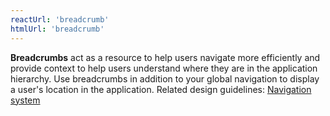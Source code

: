 ```yaml
---
reactUrl: 'breadcrumb'
htmlUrl: 'breadcrumb'
---
```

**Breadcrumbs** act as a resource to help users navigate more efficiently and provide context to help users understand where they are in the application hierarchy. Use breadcrumbs in addition to your global navigation to display a user's location in the application. Related design guidelines: [Navigation system](/design-guidelines/usage-and-behavior/navigation-system)
